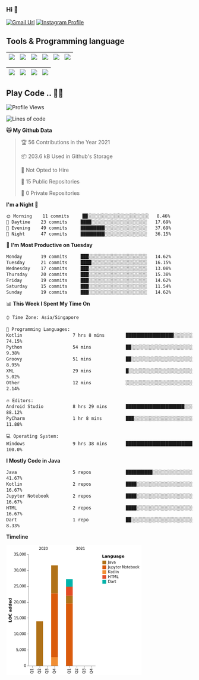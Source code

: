 ### Hi 👋
[![Gmail Url](https://img.shields.io/twitter/url?label=Goggxi@gmail.com&logo=gmail&style=social&url=http%3A%2F%2Fmailto%3Acontact.Goggxi@gmail.com)](mailto:Goggxi@gmail.com) [![Instagram Profile](https://img.shields.io/twitter/url?label=moh_rifkan&logo=instagram&style=social&url=https://www.instagram.com/moh_rifkan/)](https://www.instagram.com/moh_rifkan/)

## Tools & Programming language
| [<img src="https://miro.medium.com/max/2800/1*UpiyYV4onPs4emx-whdVHA.png" width="50">]() | [<img src="https://cdn.svgporn.com/logos/flutter.svg" width="50">]() | [<img src="https://cdn.svgporn.com/logos/jupyter.svg" width="50">]() | [<img src="https://cdn.svgporn.com/logos/mysql.svg" width="50">]() | <img src="https://cdn.svgporn.com/logos/postgresql.svg" width="50"/> | <img src="https://cdn.svgporn.com/logos/firebase.svg" width="50"/>
|-----|----|----|----|----|----|

|[<img src="https://cdn.svgporn.com/logos/kotlin.svg" width="50">]() | [<img src="https://cdn.svgporn.com/logos/java.svg" width="50">]() | [<img src="https://cdn.svgporn.com/logos/dart.svg" width="50">]() | [<img src="https://cdn.svgporn.com/logos/python.svg" width="50">]() |
|---|---|---|---|


## Play Code .. 💬🚀

<!--START_SECTION:waka-->
![Profile Views](http://img.shields.io/badge/Profile%20Views-1-blue)

![Lines of code](https://img.shields.io/badge/From%20Hello%20World%20I%27ve%20Written-72660%20lines%20of%20code-blue)

**🐱 My Github Data** 

> 🏆 56 Contributions in the Year 2021
 > 
> 📦 203.6 kB Used in Github's Storage 
 > 
> 🚫 Not Opted to Hire
 > 
> 📜 15 Public Repositories 
 > 
> 🔑 0 Private Repositories  
 > 
**I'm a Night 🦉** 

```text
🌞 Morning    11 commits     ██░░░░░░░░░░░░░░░░░░░░░░░   8.46% 
🌆 Daytime    23 commits     ████░░░░░░░░░░░░░░░░░░░░░   17.69% 
🌃 Evening    49 commits     █████████░░░░░░░░░░░░░░░░   37.69% 
🌙 Night      47 commits     █████████░░░░░░░░░░░░░░░░   36.15%

```
📅 **I'm Most Productive on Tuesday** 

```text
Monday       19 commits     ███░░░░░░░░░░░░░░░░░░░░░░   14.62% 
Tuesday      21 commits     ████░░░░░░░░░░░░░░░░░░░░░   16.15% 
Wednesday    17 commits     ███░░░░░░░░░░░░░░░░░░░░░░   13.08% 
Thursday     20 commits     ███░░░░░░░░░░░░░░░░░░░░░░   15.38% 
Friday       19 commits     ███░░░░░░░░░░░░░░░░░░░░░░   14.62% 
Saturday     15 commits     ███░░░░░░░░░░░░░░░░░░░░░░   11.54% 
Sunday       19 commits     ███░░░░░░░░░░░░░░░░░░░░░░   14.62%

```


📊 **This Week I Spent My Time On** 

```text
⌚︎ Time Zone: Asia/Singapore

💬 Programming Languages: 
Kotlin                   7 hrs 8 mins        ██████████████████░░░░░░░   74.15% 
Python                   54 mins             ██░░░░░░░░░░░░░░░░░░░░░░░   9.38% 
Groovy                   51 mins             ██░░░░░░░░░░░░░░░░░░░░░░░   8.95% 
XML                      29 mins             █░░░░░░░░░░░░░░░░░░░░░░░░   5.02% 
Other                    12 mins             ░░░░░░░░░░░░░░░░░░░░░░░░░   2.14%

🔥 Editors: 
Android Studio           8 hrs 29 mins       ██████████████████████░░░   88.12% 
PyCharm                  1 hr 8 mins         ███░░░░░░░░░░░░░░░░░░░░░░   11.88%

💻 Operating System: 
Windows                  9 hrs 38 mins       █████████████████████████   100.0%

```

**I Mostly Code in Java** 

```text
Java                     5 repos             ██████████░░░░░░░░░░░░░░░   41.67% 
Kotlin                   2 repos             ████░░░░░░░░░░░░░░░░░░░░░   16.67% 
Jupyter Notebook         2 repos             ████░░░░░░░░░░░░░░░░░░░░░   16.67% 
HTML                     2 repos             ████░░░░░░░░░░░░░░░░░░░░░   16.67% 
Dart                     1 repo              ██░░░░░░░░░░░░░░░░░░░░░░░   8.33%

```


**Timeline**

![Chart not found](https://raw.githubusercontent.com/Goggxi/Goggxi/main/charts/bar_graph.png) 


<!--END_SECTION:waka-->
